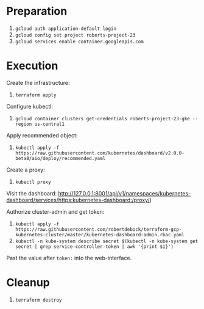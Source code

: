 # Preparation

1. `gcloud auth application-default login`
2. `gcloud config set project roberts-project-23`
3. `gcloud services enable container.googleapis.com`

# Execution

Create the infrastructure:

1. `terraform apply`

Configure kubectl:

1. `gcloud container clusters get-credentials roberts-project-23-gke --region us-central1`

Apply recommended object:

1. `kubectl apply -f https://raw.githubusercontent.com/kubernetes/dashboard/v2.0.0-beta8/aio/deploy/recommended.yaml`

Create a proxy:

1. `kubectl proxy`

Visit the dashboard: http://127.0.0.1:8001/api/v1/namespaces/kubernetes-dashboard/services/https:kubernetes-dashboard:/proxy/)

Authorize cluster-admin and get token:

1. `kubectl apply -f https://raw.githubusercontent.com/robertdebock/terraform-gcp-kubernetes-cluster/master/kubernetes-dashboard-admin.rbac.yaml`
2. `kubectl -n kube-system describe secret $(kubectl -n kube-system get secret | grep service-controller-token | awk '{print $1}')`

Past the value after `token:` into the web-interface.

# Cleanup

1. `terraform destroy`

